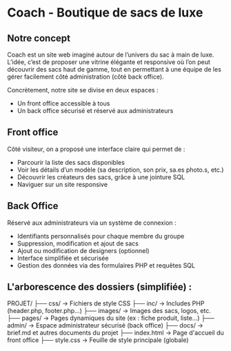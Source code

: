 # Coach - Boutique de sacs de luxe

## Notre concept

Coach est un site web imaginé autour de l’univers du sac à main de luxe.
L’idée, c’est de proposer une vitrine élégante et responsive où l’on peut découvrir des sacs haut de gamme, tout en permettant à une équipe de les gérer facilement côté administration (côté back office).

Concrètement, notre site se divise en deux espaces :
- Un front office accessible à tous
- Un back office sécurisé et réservé aux administrateurs


## Front office

Côté visiteur, on a proposé une interface claire qui permet de :
- Parcourir la liste des sacs disponibles 
- Voir les détails d’un modèle (sa description, son prix, sa.es photo.s, etc.)
- Découvrir les créateurs des sacs, grâce à une jointure SQL
- Naviguer sur un site responsive

## Back Office

Réservé aux administrateurs via un système de connexion :
- Identifiants personnalisés pour chaque membre du groupe
- Suppression, modification et ajout de sacs
- Ajout ou modification de designers (optionnel)
- Interface simplifiée et sécurisée
- Gestion des données via des formulaires PHP et requêtes SQL

## L'arborescence des dossiers (simplifiée) :

PROJET/
├── css/         → Fichiers de style CSS
├── inc/         → Includes PHP (header.php, footer.php…)
├── images/      → Images des sacs, logos, etc.
├── pages/       → Pages dynamiques du site (ex : fiche produit, liste…)
├── admin/        → Espace administrateur sécurisé (back office)
├── docs/        → brief.md et autres documents du projet
├── index.html   → Page d'accueil du front office
├── style.css    → Feuille de style principale (globale)

